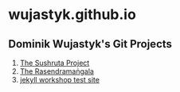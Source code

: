 # wujastyk.github.io
## Dominik Wujastyk's Git Projects 

1. [The Sushruta Project](https://wujastyk.github.io/sushrutaproject/)
2. [The Rasendramaṅgala](https://wujastyk.github.io/Rasendramangala/)
3. [jekyll workshop test site](https://wujastyk.github.io/jekyll-workshop/)
